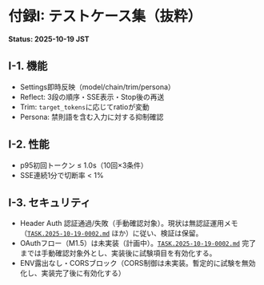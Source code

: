 # 付録I: テストケース集（抜粋）
**Status: 2025-10-19 JST**

## I-1. 機能
- Settings即時反映（model/chain/trim/persona）
- Reflect: 3段の順序・SSE表示・Stop後の再送
- Trim: `target_tokens`に応じてratioが変動
- Persona: 禁則語を含む入力に対する抑制確認

## I-2. 性能
- p95初回トークン ≤ 1.0s（10回×3条件）
- SSE連続1分で切断率 < 1%

## I-3. セキュリティ
- Header Auth 認証通過/失敗（手動確認対象）。現状は無認証運用メモ（[`TASK.2025-10-19-0002.md`](../../TASK.2025-10-19-0002.md) ほか）に従い、検証は保留。
- OAuthフロー（M1.5）は未実装（計画中）。[`TASK.2025-10-19-0002.md`](../../TASK.2025-10-19-0002.md) 完了までは手動確認対象外とし、実装後に試験項目を有効化する。
- ENV露出なし・CORSブロック（CORS制御は未実装。暫定的に試験を無効化し、実装完了後に有効化する）
